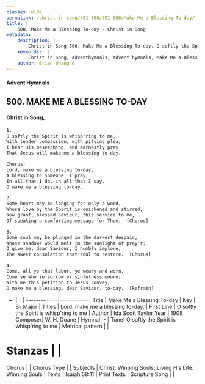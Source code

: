 ```yaml
---
classes: wide
permalink: /christ-in-song/401-500/491-500/Make-Me-a-Blessing-To-day/
title: |
    500. Make Me a Blessing To-day - Christ in Song
metadata:
    description: |
        Christ in Song 500. Make Me a Blessing To-day. O softly the Spirit is whisp'ring to me, With tender compassion, with pitying plea; I hear His beseeching, and earnestly pray That Jesus will make me a blessing to-day. Chorus: Lord, make me a blessing to-day, A blessing to someone, I pray; In all that I do, in all that I say, O make me a blessing to-day.
    keywords:  |
        Christ in Song, adventhymnals, advent hymnals, Make Me a Blessing To-day, O softly the Spirit is whisp'ring to me. Lord, make me a blessing to-day,
    author: Brian Onang'o
---
```


#### Advent Hymnals
## 500. MAKE ME A BLESSING TO-DAY
####  Christ in Song,

```txt
1.
O softly the Spirit is whisp'ring to me,
With tender compassion, with pitying plea;
I hear His beseeching, and earnestly pray
That Jesus will make me a blessing to-day.

Chorus:
Lord, make me a blessing to-day,
A blessing to someone, I pray;
In all that I do, in all that I say,
O make me a blessing to-day.

2.
Some heart may be longing for only a word,
Whose love by the Spirit is quickened and stirred;
Now grant, blessed Saviour, this service to me,
Of speaking a comforting message for Thee.  [Chorus]

3.
Some soul may be plunged in the darkest despair,
Whose shadows would melt in the sunlight of pray'r; 
O give me, dear Saviour, I humbly implore,
The sweet consolation that soul to restore.  [Chorus]

4.
Come, all ye that labor, ye weary and worn,
Come ye who in sorrow or sinfulness mourn;
With me this petition to Jesus convey;
O make me a blessing, dear Saviour, to-day.  [Refrain]

```

- |   -  |
-------------|------------|
Title | Make Me a Blessing To-day |
Key | B♭ Major |
Titles | Lord, make me a blessing to-day, |
First Line | O softly the Spirit is whisp'ring to me |
Author | Ida Scott Taylor
Year | 1908
Composer| W. H. Doane |
Hymnal|  - |
Tune| O softly the Spirit is whisp'ring to me |
Metrical pattern | |
# Stanzas |  |
Chorus |  |
Chorus Type |  |
Subjects | Christ: Winning Souls; Living His Life: Winning Souls |
Texts | Isaiah 58:11 |
Print Texts | 
Scripture Song |  |
    
